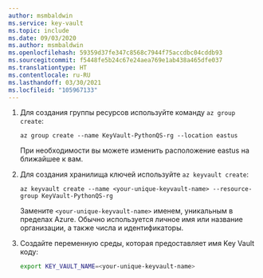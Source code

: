 ```yaml
---
author: msmbaldwin
ms.service: key-vault
ms.topic: include
ms.date: 09/03/2020
ms.author: msmbaldwin
ms.openlocfilehash: 59359d37fe347c8568c7944f75accdbc04cddb93
ms.sourcegitcommit: f5448fe5b24c67e24aea769e1ab438a465dfe037
ms.translationtype: HT
ms.contentlocale: ru-RU
ms.lasthandoff: 03/30/2021
ms.locfileid: "105967133"
---
```

1. Для создания группы ресурсов используйте команду `az group create`:

    ```azurecli
    az group create --name KeyVault-PythonQS-rg --location eastus
    ```

    При необходимости вы можете изменить расположение eastus на ближайшее к вам.

1. Для создания хранилища ключей используйте `az keyvault create`:

    ```azurecli
    az keyvault create --name <your-unique-keyvault-name> --resource-group KeyVault-PythonQS-rg
    ```

    Замените `<your-unique-keyvault-name>` именем, уникальным в пределах Azure. Обычно используется личное имя или название организации, а также числа и идентификаторы. 

1. Создайте переменную среды, которая предоставляет имя Key Vault коду:

    ```bash
    export KEY_VAULT_NAME=<your-unique-keyvault-name>
    ```